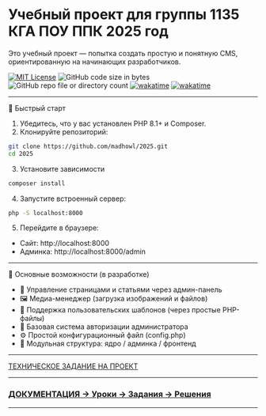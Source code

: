 # Учебный проект для группы 1135 КГА ПОУ ППК 2025 год

Это учебный проект — попытка создать простую и понятную CMS, ориентированную на начинающих разработчиков.


[![MIT License](https://img.shields.io/badge/License-MIT-green.svg)](https://choosealicense.com/licenses/mit/) ![GitHub code size in bytes](https://img.shields.io/github/languages/code-size/madhowl/2025) ![GitHub repo file or directory count](https://img.shields.io/github/directory-file-count/madhowl/2025?color=red)
[![wakatime](https://wakatime.com/badge/github/madhowl/2025.svg)](https://wakatime.com/@MadHowl/projects/kbiuzlehsm) [![wakatime](https://wakatime.com/badge/github/madhowl/2025.svg)](https://wakatime.com/badge/github/madhowl/2025)

--- 

🚀 Быстрый старт

1. Убедитесь, что у вас установлен PHP 8.1+ и Composer.
2. Клонируйте репозиторий:
   
```bash 
git clone https://github.com/madhowl/2025.git
cd 2025
```
3. Установите зависимости


```bash
composer install
```

4. Запустите встроенный сервер:

```bash
php -S localhost:8000
```

5. Перейдите в браузере:

* Сайт: http://localhost:8000 
* Админка: http://localhost:8000/admin

--- 
🧱 Основные возможности (в разработке)

* 📝 Управление страницами и статьями через админ-панель
* 🖼️ Медиа-менеджер (загрузка изображений и файлов)
* 🎨 Поддержка пользовательских шаблонов (через простые PHP-файлы)
* 🔐 Базовая система авторизации администратора
* ⚙️ Простой конфигурационный файл (config.php)
* 📁 Модульная структура: ядро / админка / фронтенд


--- 

[ТЕХНИЧЕСКОЕ ЗАДАНИЕ НА ПРОЕКТ](/docs/specifikation.md)

--- 

### [ДОКУМЕНТАЦИЯ -> Уроки -> Задания -> Решения ](/docs/index.md)

--- 
     


